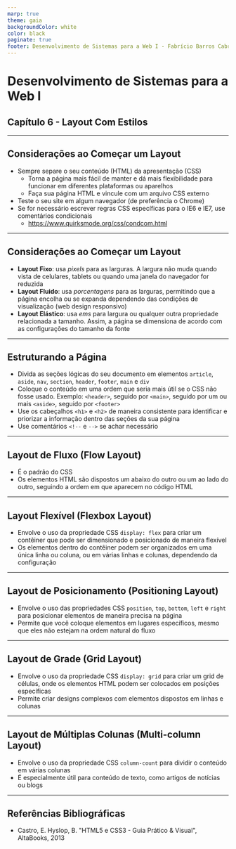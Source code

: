 ```yaml
---
marp: true
theme: gaia
backgroundColor: white
color: black
paginate: true
footer: Desenvolvimento de Sistemas para a Web I - Fabrício Barros Cabral <<fabricio.cabral@ead.ifpe.edu.br>>
---
```

<style>
img[alt~="center"] {
    display: block;
    margin: 0 auto;
}

td {
  white-space: nowrap;
}
</style>

<!-- _paginate: false -->
# **Desenvolvimento de Sistemas para a Web I**

## Capítulo 6 - Layout Com Estilos

---

## Considerações ao Começar um Layout

- Sempre separe o seu conteúdo (HTML) da apresentação (CSS)
  - Torna a página mais fácil de manter e dá mais flexibilidade para funcionar em diferentes plataformas ou aparelhos
  - Faça sua página HTML e vincule com um arquivo CSS externo
- Teste o seu site em algum navegador (de preferência o Chrome)
- Se for necessário escrever regras CSS específicas para o IE6 e IE7, use comentários condicionais
  - https://www.quirksmode.org/css/condcom.html

---

## Considerações ao Começar um Layout

- **Layout Fixo**: usa *pixels* para as larguras. A largura não muda quando vista de celulares, tablets ou quando uma janela do navegador for reduzida
- **Layout Fluido**: usa *porcentagens* para as larguras, permitindo que a página encolha ou se expanda dependendo das condições de visualização (web design responsivo)
- **Layout Elástico**: usa *ems* para largura ou qualquer outra propriedade relacionada a tamanho. Assim, a página se dimensiona de acordo com as configurações do tamanho da fonte

---

## Estruturando a Página

- Divida as seções lógicas do seu documento em elementos `article`, `aside`, `nav`, `section`, `header`, `footer`, `main` e `div`
- Coloque o conteúdo em uma ordem que seria mais útil se o CSS não fosse usado. Exemplo: `<header>`, seguido por `<main>`, seguido por um ou mais `<aside>`, seguido por `<footer>`
- Use os cabeçalhos `<h1>` e `<h2>` de maneira consistente para identificar e priorizar a informação dentro das seções da sua página
- Use comentários `<!--` e `-->` se achar necessário

---

## Layout de Fluxo (Flow Layout)

- É o padrão do CSS
- Os elementos HTML são dispostos um abaixo do outro ou um ao lado do outro, seguindo a ordem em que aparecem no código HTML

---

## Layout Flexível (Flexbox Layout)

- Envolve o uso da propriedade CSS `display: flex` para criar um contêiner que pode ser dimensionado e posicionado de maneira flexível
- Os elementos dentro do contêiner podem ser organizados em uma única linha ou coluna, ou em várias linhas e colunas, dependendo da configuração

---

## Layout de Posicionamento (Positioning Layout)

- Envolve o uso das propriedades CSS `position`, `top`, `bottom`, `left` e `right` para posicionar elementos de maneira precisa na página
- Permite que você coloque elementos em lugares específicos, mesmo que eles não estejam na ordem natural do fluxo

---

## Layout de Grade (Grid Layout)

- Envolve o uso da propriedade CSS `display: grid` para criar um grid de células, onde os elementos HTML podem ser colocados em posições específicas
- Permite criar designs complexos com elementos dispostos em linhas e colunas

---

## Layout de Múltiplas Colunas (Multi-column Layout)

- Envolve o uso da propriedade CSS `column-count` para dividir o conteúdo em várias colunas
- É especialmente útil para conteúdo de texto, como artigos de notícias ou blogs

---

## Referências Bibliográficas

- Castro, E. Hyslop, B. "HTML5 e CSS3 - Guia Prático & Visual", AltaBooks, 2013
